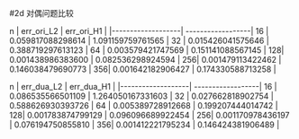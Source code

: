 #2d 对偶问题比较

n  | err_ori_L2        | err_ori_H1        |
   |-------------------| ------------------|
16 | 0.059817088298614 | 1.091159759761565 |
32 | 0.015426041575646 | 0.388719297613123 |
64 | 0.003579421747569 | 0.151141088567145 |
128| 0.001438986383600 | 0.082536298924594 |
256| 0.001479113422462 | 0.146038479690773 |
356| 0.001642182906427 | 0.174330588713258 |

n  | err_dua_L2        | err_dua_H1        |
   |-------------------| ------------------|
16 | 0.086535566501109 | 1.264050167331603 |
32 | 0.027662818902754 | 0.588626930393726 |
64 | 0.005389728912668 | 0.199207444014742 |
128| 0.001783874799129 | 0.096096689922454 |
256| 0.001170978436197 | 0.076194750855810 |
356| 0.001412221795234 | 0.146424381906489 |